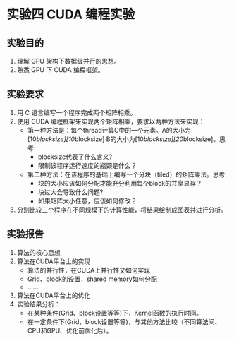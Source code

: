 # 实验四 CUDA 编程实验

## 实验目的

1.	理解 GPU 架构下数据级并行的思想。
2.	熟悉 GPU 下 CUDA 编程框架。

## 实验要求

1.	用 C 语言编写一个程序完成两个矩阵相乘。
2.	使用 CUDA 编程框架来实现两个矩阵相乘，要求以两种方法来实现：
	*	第一种方法是：每个thread计算C中的一个元素。A的大小为[10*blocksize][10*blocksize] B的大小为[10*blocksize][20*blocksize]。思考:
		*	blocksize代表了什么含义?
		*	限制该程序运行速度的瓶颈是什么？
	*	第二种方法：在该程序的基础上编写一个分块（tiled）的矩阵乘法。思考:
		*	块的大小应该如何分配才能充分利用每个block的共享显存？
		*	块过大会导致什么问题?
		*	如果矩阵大小任意，应该如何修改？
3.	分别比较三个程序在不同规模下的计算性能，将结果绘制成图表并进行分析。

## 实验报告

1.	算法的核心思想
2.	算法在CUDA平台上的实现
	*	算法的并行性，在CUDA上并行性又如何实现
	*	Grid、block的设置，shared memory如何分配
	*	......
3.	算法在CUDA平台上的优化
4.	实验结果分析：
	*	在某种条件(Grid、block设置等等)下，Kernel函数的执行时间。
	*	在一定条件下(Grid、block设置等等)，与其他方法比较（不同算法间、CPU和GPU、优化前优化后）。
